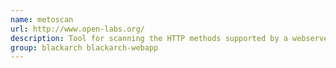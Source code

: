 ```yaml
---
name: metoscan
url: http://www.open-labs.org/
description: Tool for scanning the HTTP methods supported by a webserver.
group: blackarch blackarch-webapp
---
```

